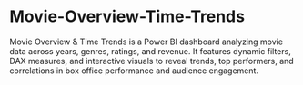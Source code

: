 # Movie-Overview-Time-Trends
Movie Overview &amp; Time Trends is a Power BI dashboard analyzing movie data across years, genres, ratings, and revenue. It features dynamic filters, DAX measures, and interactive visuals to reveal trends, top performers, and correlations in box office performance and audience engagement.
